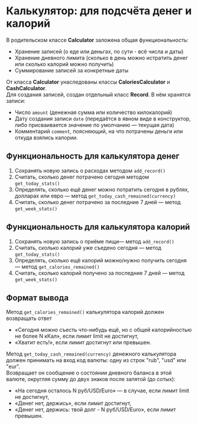 # Калькулятор: для подсчёта денег и калорий

В родительском классе **Calculator** заложена общая функциональность:     

- Хранение записей (о еде или деньгах, по сути - всё числа и даты)
- Хранение дневного лимита (сколько в день можно истратить денег или сколько калорий можно получить)   
- Суммирование записей за конкретные даты   

От класса **Calculator** унаследованы классы **CaloriesCalculator** и **CashCalculator**.  
Для создания записей, создан отдельный класс **Record**. В нём хранятся записи:   

- Число `amount` (денежная сумма или количество килокалорий)  
- Дату создания записи `date` (передаётся в явном виде в конструктор, либо присваивается значение по умолчанию — текущая дата)  
- Комментарий `comment`, поясняющий, на что потрачены деньги или откуда взялись калории.

##  Функциональность для калькулятора денег

1. Сохранять новую запись о расходах методом `add_record()`  
2. Считать, сколько денег потрачено сегодня методом `get_today_stats()`  
3. Определять, сколько ещё денег можно потратить сегодня в рублях, долларах или евро — метод `get_today_cash_remained(currency)`  
4. Считать, сколько денег потрачено за последние 7 дней — метод `get_week_stats()`

##  Функциональность для калькулятора калорий

1. Сохранять новую запись о приёме пищи— метод `add_record()`  
2. Считать, сколько калорий уже съедено сегодня — метод `get_today_stats()`   
3. Определять, сколько ещё калорий можно/нужно получить сегодня — метод `get_calories_remained()`  
4. Считать, сколько калорий получено за последние 7 дней — метод `get_week_stats()`  

## Формат вывода  

Метод `get_calories_remained()` калькулятора калорий должен возвращать ответ
- «Сегодня можно съесть что-нибудь ещё, но с общей калорийностью не более N кКал», если лимит limit не достигнут,  
- «Хватит есть!», если лимит достигнут или превышен.  

Метод `get_today_cash_remained(currency)` денежного калькулятора должен принимать на вход код валюты: одну из строк "rub", "usd" или "eur".  
Возвращает он сообщение о состоянии дневного баланса в этой валюте, округляя сумму до двух знаков после запятой (до сотых):  
- «На сегодня осталось N руб/USD/Euro» — в случае, если лимит limit не достигнут,  
- «Денег нет, держись», если лимит достигнут,  
- «Денег нет, держись: твой долг - N руб/USD/Euro», если лимит превышен.  

